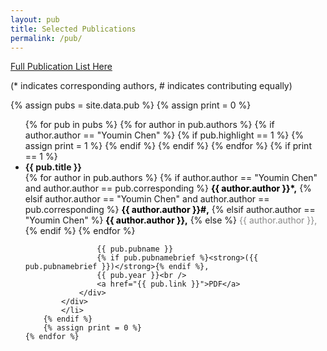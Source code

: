 ```yaml
---
layout: pub
title: Selected Publications
permalink: /pub/
---
```


[Full Publication List Here](/pub-full/)

(* indicates corresponding authors, # indicates contributing equally)

{% assign pubs = site.data.pub %}
{% assign print = 0 %}
<ul id="archive">
    {% for pub in pubs %}
        {% for author in pub.authors %}
        {% if author.author == "Youmin Chen" %}
            {% if pub.highlight == 1 %}
            {% assign print = 1 %}
            {% endif %}
        {% endif %}
        {% endfor %}
        {% if print == 1 %}
            <li class="archiveposturl" style="background: transparent">
            <div class="lecture-container">
                <div class="content">
                    <span style="font-weight: bold;">{{ pub.title }}</span><br>
                    {% for author in pub.authors %}
                        {% if author.author == "Youmin Chen" and author.author == pub.corresponding %}
                            <strong><font color="#000000">{{ author.author }}*,</font></strong>
                        {% elsif author.author == "Youmin Chen" and author.author == pub.corresponding %}
                            <strong><font color="#000000">{{ author.author }}#,</font></strong>
                        {% elsif author.author == "Youmin Chen" %}
                            <strong><font color="#000000">{{ author.author }},</font></strong>
                        {% else %}
                            <font color="#888888">{{ author.author }},</font> 
                        {% endif %}
                    {% endfor %} <br />

                    {{ pub.pubname }} 
                    {% if pub.pubnamebrief %}<strong>({{ pub.pubnamebrief }})</strong>{% endif %}, 
                    {{ pub.year }}<br />
                    <a href="{{ pub.link }}">PDF</a>
                </div>
            </div>
            </li>
        {% endif %}
        {% assign print = 0 %}
    {% endfor %}
</ul>

